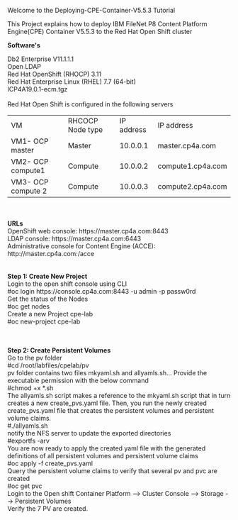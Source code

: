 Welcome to the Deploying-CPE-Container-V5.5.3 Tutorial

This Project explains how to deploy IBM FileNet P8 Content Platform Engine(CPE) Container V5.5.3 to the Red Hat Open Shift cluster

<B>Software's</B>

Db2 Enterprise V11.1.1.1<br/>
Open LDAP<br/>
Red Hat OpenShift (RHOCP) 3.11<br/>
Red Hat Enterprise Linux (RHEL) 7.7 (64-bit)<br/>
ICP4A19.0.1-ecm.tgz
<br/><br/>
Red Hat Open Shift is configured in the following servers
<table>
  <tr><td>VM</td><td>RHCOCP Node type</td><td>IP address</td><td>IP address</td></tr>
  <tr><td>VM1- OCP master</td><td>Master</td><td>10.0.0.1</td><td>master.cp4a.com</td></tr>
  <tr><td>VM2- OCP compute1</td><td>Compute</td><td>10.0.0.2</td><td>compute1.cp4a.com</td></tr>
  <tr><td>VM3- OCP compute 2</td><td>Compute</td><td>10.0.0.3</td><td>compute2.cp4a.com</td></tr>  
</table>
<br/><br/>
<B>URLs</B><br/>
OpenShift web console: https://master.cp4a.com:8443<br/>
LDAP console: https://master.cp4a.com:6443<br/>
Administrative console for Content Engine (ACCE): http://master.cp4a.com:<http NodePort>/acce<br/>
<br/><br/>  
<B>Step 1: Create New Project</B><br/>
Login to the open shift console using CLI<br/>
#oc login https://console.cp4a.com:8443 -u admin -p passw0rd<br/>
Get the status of the Nodes<br/>
#oc get nodes<br/>
Create a new Project cpe-lab<br/>
#oc new-project cpe-lab<br/>

<br/><br/>
<B>Step 2: Create Persistent Volumes</B><br/>
Go to the pv folder<br/>
#cd /root/labfiles/cpelab/pv<br/>
pv folder contains two files mkyaml.sh and allyamls.sh... Provide the executable permission with the below command<br/>
#chmod +x *.sh<br/>
The allyamls.sh script makes a reference to the mkyaml.sh script that in turn creates a new create_pvs.yaml file. Then, you run the newly created create_pvs.yaml file that creates the persistent volumes and persistent volume claims.<br/>
#./allyamls.sh<br/>
notify the NFS server to update the exported directories<br/>
#exportfs -arv<br/>
You are now ready to apply the created yaml file with the generated definitions of all persistent volumes and persistent volume claims<br/>
#oc apply -f create_pvs.yaml<br/>
Query the persistent volume claims to verify that several pv and pvc are created<br/>
#oc get pvc<br/>
Login to the Open shift Container Platform --> Cluster Console --> Storage --> Persistent Volumes<br/>
Verify the 7 PV are created.
 
  
 
  
